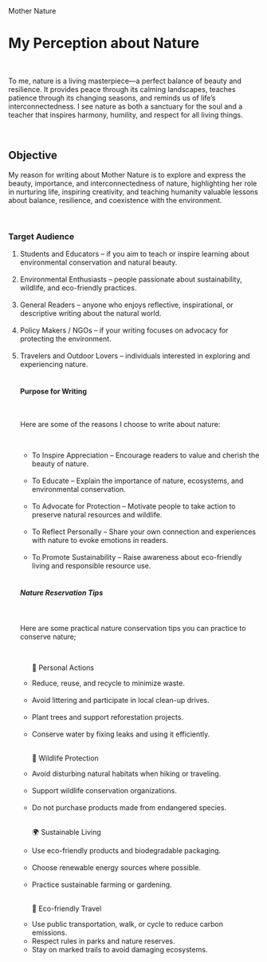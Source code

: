 <!DOCTYPE html> 
<head>
 Mother Nature<br>
</head>
<body>
<h1> My Perception about Nature</h1><br>
<p>To me, nature is a living masterpiece—a perfect balance of beauty and resilience. It provides peace through its calming landscapes, teaches patience through its changing seasons, and reminds us of life’s interconnectedness. I see nature as both a sanctuary for the soul and a teacher that inspires harmony, humility, and respect for all living things.</p><br>
<h2>Objective</h2>
<p>My reason for writing about Mother Nature is to explore and express the beauty, importance, and interconnectedness of nature, highlighting her role in nurturing life, inspiring creativity, and teaching humanity valuable lessons about balance, resilience, and coexistence with the environment.</p><br>
 <h3>Target Audience</h3>
<ol>
<li>Students and Educators – if you aim to teach or inspire learning about environmental conservation and natural beauty.</li><br>
<li>Environmental Enthusiasts – people passionate about sustainability, wildlife, and eco-friendly practices.</li><br>
<li>General Readers – anyone who enjoys reflective, inspirational, or descriptive writing about the natural world.</li><br>
<li>Policy Makers / NGOs – if your writing focuses on advocacy for protecting the environment.</li><br>
<li>Travelers and Outdoor Lovers – individuals interested in exploring and experiencing nature.</li><br>
<h4>Purpose for Writing </h4><br>
<p>Here are some of the reasons I choose to write about nature:</p><br>
<ul>
<li>To Inspire Appreciation – Encourage readers to value and cherish the beauty of nature.</li><br>
<li>To Educate – Explain the importance of nature, ecosystems, and environmental conservation.</li><br>
<li>To Advocate for Protection – Motivate people to take action to preserve natural resources and wildlife.</li><br>
<li>To Reflect Personally – Share your own connection and experiences with nature to evoke emotions in readers.</li><br>
<li>To Promote Sustainability – Raise awareness about eco-friendly living and responsible resource use.</li><br>
</ul>
<h5>Nature Reservation Tips</h5><br>
<p>Here are some practical nature conservation tips you can practice to conserve nature;</p><br>
<ol>
<li="1">🌱 Personal Actions</li><br>
</ol>
 <ul>
<li>Reduce, reuse, and recycle to minimize waste.</li><br>
<li>Avoid littering and participate in local clean-up drives.</li><br>
<li>Plant trees and support reforestation projects.</li><br>
<li>Conserve water by fixing leaks and using it efficiently.</li><br>
</ul>
<ol>
<li="2">🐾 Wildlife Protection</li><br>
</ol>
<ul>
<li>Avoid disturbing natural habitats when hiking or traveling.</li><br>
<li>Support wildlife conservation organizations.</li><br>
<li>Do not purchase products made from endangered species.</li><br>
</ul>
<ol>
<li="3">🌍 Sustainable Living</li><br>
</ol>
 <ul>
<li>Use eco-friendly products and biodegradable packaging.</li><br>
<li>Choose renewable energy sources where possible.</li><br>
<li>Practice sustainable farming or gardening.</li><br>
</ul>
<ol>
<li="4">🚌 Eco-friendly Travel</li><br>
</ol>
<ul>
<li>Use public transportation, walk, or cycle to reduce carbon emissions.</li>
<li>Respect rules in parks and nature reserves.</li>
<li>Stay on marked trails to avoid damaging ecosystems.</li>
</ul>
</body>
</html>
